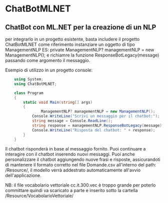# ChatBotMLNET
## ChatBot con ML.NET per la creazione di un NLP

per integrarlo in un progetto esistente, basta includere il progetto ChatBotMLNET come riferimento instanziare un oggetto di tipo ManagementNLP ES: private ManagementNLP? managementNLP = new ManagementNLP(); e richiamre la funzione ResponseBotLegacy(message) 
passando come argomento il messaggio.

Esempio di utilizzo in un  progetto console:
```csharp
	using System;
	using ChatBotMLNET;

	class Program
	{
		static void Main(string[] args)
		{
		    	ManagementNLP? managementNLP = new ManagementNLP();
			Console.WriteLine("Scrivi un messaggio per il chatbot:");
			string message = Console.ReadLine();
			string response = managementNLP.ResponseBotLegacy(message);
			Console.WriteLine("Risposta del chatbot: " + response);
		}
	}
```
Il chatbot risponderà in base al messaggio fornito. Puoi continuare a interagire con il chatbot inserendo nuovi messaggi.
Puoi anche personalizzare il chatbot aggiungendo nuove frasi e risposte, assicurandoti di mantenere il formato corretto nel file Domande.csv all'interno del path: /Resource/, il modello verrà addestrato automaticamente all'avvio dell'applicazione. 

NB: il file vocabolario vettoriale cc.it.300.vec è troppo grande per poterlo committare quindi va scaricato a parte e inserito sotto la cartella /Resource/VocabolarioVettoriale/
